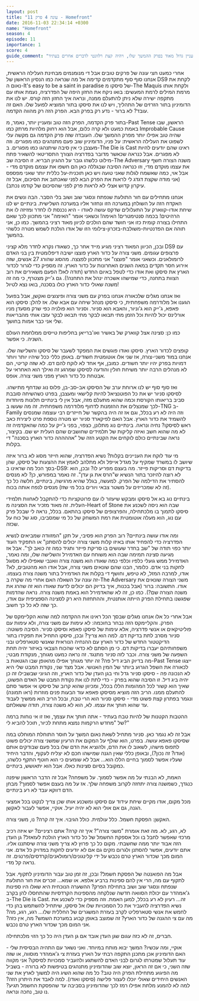 ```yaml
---
layout: post
title: "עונה 4 פרק 11 - Homefront"
date: 2016-11-03 22:34:14 +0300
name: "Homefront"
season: 4
episode: 11
importance: 1
score: 4
guide_comment: "פרק שבונה עניין גדול מאוד בפרק ההמשך שלו, ויהיה קצת רלוונטי לדברים אחרים בעתיד"
---
```

אחרי כמעט חצי עונה של פרקים טובים אבל די מנומנמים מבחינת העלילה הראשית, אנחנו סוף סוף מתקדמים קדימה אל מה שנראה כמו הנסיון הראשון של DS9 לקחת את נאום ה-It's easy to be a saint in paradise של סיסקו מ-The Maquis ולקחת אותו מרמת המילים לרמת המעשים: בואו ניקח את החזון היפה של הפדרציה, נעמת אותו עם מתקפה ישירה שלא ניתן להתעלם ממנה, ונראה איך החזון הזה קורס. יש לנו את הדומיניון בתור הזרזים של התהליך, ויש לנו את סיסקו בתור המוציא לפועל שלו. האם זה עובד? לא ברור - נדע רק בפרק הבא. הפרק הזה רק מהווה הקדמה.

בתור פרק הקדמה, הפרק הזה טוב ומעניין יותר, נאמר, מ-Past Tense הראשון, שבו באמת כמעט ולא קרה כלום, אבל הוא רחוק מלהיות מרתק כמו Improbable Cause שהיה טוב אפילו יותר מפרק ההמשך שלו. העובדה שזה פרק הקדמה גם מקשה עלי לשפוט את העלילה הראשית: על פניו, הדומיניון שוב פעם מתנהגים כמו מפגרים. וזה מעצבן כי אין סיבה שיתנהגו כמו מפגרים. ב-The Die is Cast ראינו שהם יודעים להיות לא מפגרים. אבל כנראה שכאשר מדובר בפדרציה הצורך התסריטאי להשאיר פתח מילוט כלשהו גובר על ההגיון הבריא. זו הסיבה שב-The Adversary משנה הצורה חשף את עצמו מוקדם מדי, וזו כנראה הסיבה שבגללה כאן הם חשפו את עצמם מוקדם מדי - אבל אוי, כמה שאשמח לגלות שאני טועה ויש כאן תוכנית-על כללית יותר שאני מפספס (אני מודה שקצת דגדג לי לראות את הפרק הבא לפני שאכתוב את הסיכום, אבל זה עיקרון קדוש אצלי לא לראות פרק לפני שהסיכום של קודמו נכתב).

אנחנו מתחילים עם חור התולעת שנפתח ונסגר שוב ושוב בלי הסבר. הבה ונשים את האקדח הזה על השולחן במערכה הזו ונחזור אליו במערכה השלישית. בינתיים יש לנו שיחת אודו-קווארק על התעלולים שדקס עושה לאודו - היא נכנסת לו לחדר ומזיזה לו את הרהיטים! בכמה סנטימטרים! האימה! וכשאני אומר "האימה" אני מתכוון לכך שאם התחילו בצורה קומית כזו אני חושד שהם הולכים לכיוון מאוד רציני בהמשך. כמו כן, אני תוהה אם הפדנטיות-משולבת-בזכרון-צילומי הזו של אודו הולכת לשמש מטרה כלשהי בהמשך.

ובכן, הכיוון המאוד רציני מגיע מייד אחר כך, כשאודו נקרא לחדר מלא קציני DS9 עם פרצופים עגומים. משני צורה על כדור הארץ פוצצו ישיבה דיפלומטית בין בני האדם לרומולאנים. וכשאני אומר "פוצצו" אני מתכוון לפצצה. מהסוג שהורג 27 אנשים, שזה אירוע חסר תקדים במאה השנים האחרונות על כדור הארץ. זה מספיק כדי לגרור לכדור הארץ את סיסקו ואת אודו כדי לטפל באיום החדש (תודה לאל! הפעם משאירים את רוב הצוות בתחנה, כדי שמישהו אשכרה ינהל את התחנה!). גם ג'ייק מצטרף, כי מה זה משנה שאולי כדור הארץ כולו בסכנה, בואו נצא לטיול!

ואז אנחנו מגלים שלכאורה אנחנו בפרק עם משני צורה ופיצוצים ואקשן, אבל בפועל הגענו אל מלודרמה משפחתית, כי סיסקו מנהל שיחה עם אבא שלו. אז להלן: סיסקו הוא פאפא, ג'ייק הוא ג'וניור, והאבא הוא סניור. וסניור הוא פולניה כפי שרק מסעדן מניו אורלינס יכול להיות וכל הזמן מתי תבואו לבקר מתי תבואו לבקר עזבו אותי מהבריאות שלי אני כבר אמות בחושך.

כמו כן: סצינה אצל קווארק של באשיר ואו'ברייאן בחליפות טייסים ממלחמת העולם השניה. כי אפשר.

קופצים לכדור הארץ. סיסקו ואודו פוגשים את המפקד לשעבר של סיסקו והשלישה שלו. אנחנו במוד משני-צורה, אז שני אלו אוטומטית חשודים. באופן כללי ככל שיהיו יותר ויותר דמויות בפרק יהיו יותר חשודים. כמובן, אף אחד לא לוקח להם דם. לא שזה קריטי, הם לא מנהלים הרבה יותר משיחת חולין והודעה לסיסקו שמרגע זה ואילך הוא האחראי על אבטחת כל כדור הארץ מפני משני צורה. אופס.

ואז סוף סוף יש לנו ארוחת ערב של הסיסקו אב-סב-בן, פלוס נוג שנדחף מתישהו. לסיסקו סניור יש את כל הפוטנציאל להיות קלישאי ומעצבן, בפרט כשהשיחה סובבת סביב בריאותו הקורסת וכמה שהוא מתעלם מזה, אבל אין לי בינתיים תלונות מיוחדות לכך שמנצלים את ההזמנות לדחוף מלודרמה משפחתית. זה מה שעשו ב-TNG ב-Family וזה היה לא רע בכלל, וגם אז זה היה בהקשר של חייזרים רבי עוצמה שמנסים להשמיד את כדור הארץ. אבל האם לפיקארד סניור יש מטרה נוספת פרט ליצירת כאב ראש לסיסקו? נחיה ונראה. בינתיים נוג מתלונן, כצפוי, בפני ג'ייק על כמה שהאקדמיה זה לא מה שהוא חשב ואיזה קליקות של תלמידים שחושבים שהם העלית יש שם. בקיצור, נראה שבינתיים כולם לוקחים את הקטע הזה של "אההההה כדור הארץ בסכנה" די בקלות.

מי עוד לוקח את העניינים בקלות? נשיא הפדרציה, שהוא חייזר מסוג לא ברור איזה שיושב לו במשרד שמקיף על מגדל אייפל ולא מתלהב לאמץ את ההצעות של סיסקו, שהן בסך הכל מה שראינו ב-DS9: בדיקות דם וסריקות פייזר. מה בעצם מפריע לו? ובכן, הוא לא רוצה להיזכר בתור הנשיא ש"הרס את גן עדן". זה נאמר במפורש, כן? לא מנסים להסתיר את הדילמה של הפרק. למעשה, בגלל שהיא מרגישה, בינתיים, חלשה כל כך (זה לא שמכריזים על משטר צבאי ויורים בכל מי שזז) מנסים לנפח אותה בכוח.

בינתיים נוג בא אל סיסקו ומבקש שיעזור לו עם פרוטקציות כדי להתקבל לאחוות תלמידי העלית. זה מאוד מזכיר את הסצינה מ-Heart of Stone שבה הוא ניסה 
לשכנע את סיסקו לתמוך בו מלכתחילה, והפרצופים של סיסקו בהתאם. בכלל, נראה לי שבכל פרק עם נוג, הוא מעלה אוטומטית את רמת המשחק של כל מי שמסביבו, סוג של כוח על שכזה.

ומה אודו עושה בינתיים? רוב הפרק הוא פסיבי, על תקן "המזוודה שמביאים לנשיא הפדרציה כדי להפחיד אותו באיזו קלות משני צורה יכולים להסתנן" או התפקיד העוד יותר כפוי תודה של "שב בחדר שעושים בו סריקת פייזר ותגיד כמה זה כואב לך". אבל אז מגיעה סצינה תמימה שבה הוא משוחח עם האדמירל והשלישה שלו, ומה נאמר, האדמירל ממש גועלי כלפיו וכלפי כמה שאודו הוא משנה צורה וואנבי שאפילו לא מסוגל לחקות בני אדם. כלומר, הבנו שהם שונאים משני צורה, אבל אודו הוא מהטובים, לא? אודו, למרבה המזל, לא טיפש, וחושף די בקלות את האדמירל בתור משנה צורה בעצמו. זה עונה על השאלה האם אחרי מה שקרה ב-The Adversary משני הצורה שונאים את אודו. התשובה: ברור (אבל בכנות, איך בדיוק הם יכולים לדעת שאודו הוא זה שהרג את משנה הצורה שם?). כמו כן, זה לא שהאדמירל הוא באמת משנה צורה. נראה שהדמות שפגשנו בתחילת הפרק הייתה אותנטית, וההתחזות היא רק לסצינה הספציפית עם אודו, כך שזה לא כל כך חשוב.

אבל אחרי כל אלו אנחנו מגלים שבסך הכל ראינו את ההקדמה למה שהוא הקליימקס של הפרק. והקליימקס הזה נבחר בחוכמה: לא עימות עם משני צורה, ולא עימות עם פוליטיקאים או אנשי פדרציה, אלא עימות של סיסקו פאפא וסיסקו סניור. הסיבה פשוטה: סניור מסרב לתת בדיקת דם. למה הוא צריך? ובכן, סיסקו התחיל את תפקידו בתור הדיקטטור החדש של כדור הארץ עם ההנחיה הנוראית שאנשי סטארפליט ובני משפחותיהם יעברו בדיקות דם. כי מן הסתם לא כדאי שהכוח הצבאי באיזור יהיה תחת השפעה של משני צורה. וכבר לזה סניור מתנגד. זה נראה כמעט מגוחך, מנקודת מבטי; מה בדיוק הביג דיל פה? זה יותר מגוחך אפילו מהאופן שבו הגטאות ב-Past Tense ייצגו לכאורה את השפל הגרוע ביותר של המין האנושי. אבל מצד שני, נקודת המבט שלי היא לא הנכונה פה - סיסקו סניור גדל וחי בגן העדן של כדור הארץ, וזה הגיוני שבשבילו זה כן יהיה ביג דיל. זו הסיבה שהוא בפרק - כדי לתת לנו את נקודת המבט של האדם הפשוט, שאיך הוא קשור לכל המהומות הללו בכלל, ומכיוון שהוא קרוב של סיסקו אי אפשר סתם להתעלם ממנו. הריב הזה מוציא מסיסקו פאפא עוד הבעות פנים מוזרות (ראו תמונה) ונגמר בפתרון קצת פשוט מדי - סיסקו סניור הוא הרי טבח, ובכל הריב הוא ממשיך לעבוד עד שהוא חותך את עצמו. לא, הוא לא משנה צורה, תודה ששאלתם.

ההטבות הקטנות של להיות טבח בעתיד - אתה חותך את עצמך, ואז זו אי נוחות ברמה של "מחדש הרקמות נמצא מתחת לכיור, תוכל להביא לי?"

אבל זה לא נגמר כאן. סניור מתחיל לשאת נאום המשך על חוסר התוחלת המוחלט במה שסיסקו פאפא עושה. בפרט, הוא שולף על המקום את הרעיון שמשני צורה יכולים פשוט לתפוס מישהו, לשאוב לו את הדם, ולהוציא את הדם שלו בכל פעם שבודקים אותם (אודו? זה נכון?), ובאופן כללי שאין הגנה שמישהו חכם לא יצליח לעקוף, והדבר היחיד שעליו אפשר לסמוך בחיים הללו הוא... אבל לא שומעים כי הוא חוטף התקף כלשהו, כמקובל בסיום סצינות כאלו. אבל הוא יתאושש, בינתיים.

האמת, לא הבנתי על מה אפשר לסמוך. על משפחה? אבל זה הדבר הראשון שיפנה כנגדך, כשמשנה צורה יתחזה לקרוב משפחה שלך. אז על מה בעצם אפשר לסמוך? מבחן הדם דווקא עבד לא רע בינתיים.

מכל מקום, אודו מקיים שיחת עידוד עם סיסקו ומשכנע אותו שכן צריך לנקוט בכל אמצעי הגנה, גם אם אולי הוא לא יהיה יעיל. אוקיי, אפשר לעבור לאקשן.

האקשן: הפסקת חשמל. כלל עולמית. כולל הגיבוי. איך זה קרה? נו, משני צורה.

לא, רגע, לא. מה זאת אומרת "משני צורה"? איך זה קרה? אתם רציניים? יש איזה רכיב מרכזי שאפשר לחבל בו וכל אספקת החשמל של כל כדור הארץ הולכת לעזאזל? גן העדן הזה אבוד יותר ממה שחשבתי. מקום כל כך פרוץ לא צריך משני צורה שיסתננו אליו. אתם יודעים, אפשר להסתנן ולגרום נזקים גם אם לא יודעים לחקות במדויק כל אדם. אני המום מכך שכדור הארץ טרם נכבש על ידי קלינגונים/רומולאנים/קרדסים/פרנגים. זה נראה קל מדי.

אבל מה הפואנטה של הפסקת חשמל? ובכן, זה זמן טוב עבור הדומיניון לתקוף. אבל לתקוף עם מה, הרי אין להם ספינות ברביע אלפא. או שמא... זוכרים את חור התולעת שנפתח ונסגר שוב ושוב בתחילת הפרק? ההשערה הנוכחית היא שאלו היו ספינות ג'אמהדר עם יכולת הסוואה חדשה שנלקחה מהספינות הקרדסיות שהתחסלו להן בקרב ב-The Die is Cast. זה... רעיון לא רע בכלל, למען האמת. וזה מספיק כדי לשכנע את נשיא הפדרציה להעביר את כל הסמכויות שלו אל סיסקו, שיתחיל להשתמש בהן כדי לחמש את אנשי סטארפליט לקרב בעזרת המשגרים של החללית שלו... רגע, רגע, מה? מה עם צי ההגנה של כדור הארץ? זה שמוצב באופן קבוע במערכת השמש? מה, אין כזה? אני המום מכך שכדור הארץ טרם נכבש.

חברים, זה לא כזה עגום שגן העדן אובד אם גן העדן היה כל כך הזוי מלכתחילה.

אוקיי, ומה עכשיו? המשך יבוא מותח במיוחד. ואני נשאר עם התהיה הבסיסית שלי - האם הדומיניון אכן מתכנן התקפה רבתי על הארץ בעזרת צי ג'אמהדר מוסווה, או שזה עוד תעלול שמטרתו לגרום לבני האדם להשתגע ולהעביר סמכויות לסיסקו? אני מקווה שזה השני, כי אם זה הראון, יוצא שוב שהדומיניון מתנהגים בטיפשות לא ברורה - בשביל מה הפיגוע מתחילת הפרק היה טוב? כל מה שהוא השיג היה למשוך לארץ את שני האנשים היחידים שאולי יוכלו לעצור פלישה (סיסקו ואודו). למה לאבד את היתרון הזה? למה לא להמנע מלתת אפילו רמז לכך שהדומיניון בסביבה עד שהפסקת החשמל תגיע? נו טוב, נחכה ונראה.
